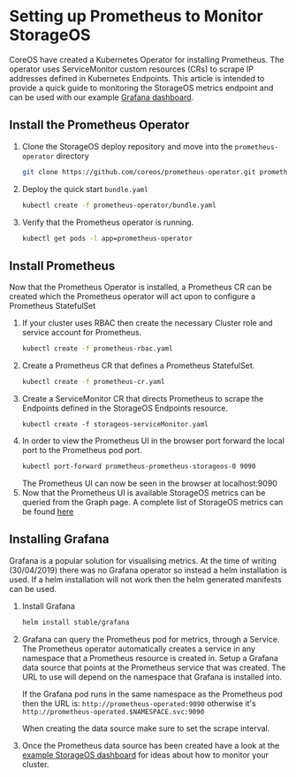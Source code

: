 # Setting up Prometheus to Monitor StorageOS

CoreOS have created a Kubernetes Operator for installing Prometheus. The
operator uses ServiceMonitor custom resources (CRs) to scrape IP addresses
defined in Kubernetes Endpoints. This article is intended to provide a quick
guide to monitoring the StorageOS metrics endpoint and can be used with our
example [Grafana dashboard](https://grafana.com/dashboards/10093).

## Install the Prometheus Operator

1. Clone the StorageOS deploy repository and move into the
   `prometheus-operator` directory
    ```bash
    git clone https://github.com/coreos/prometheus-operator.git prometheus-operator
    ```
1. Deploy the quick start `bundle.yaml`
    ```bash
    kubectl create -f prometheus-operator/bundle.yaml
    ```
1. Verify that the Prometheus operator is running.
   ```bash
   kubectl get pods -l app=prometheus-operator
   ```
## Install Prometheus

Now that the Prometheus Operator is installed, a Prometheus CR can be created
which the Prometheus operator will act upon to configure a Prometheus StatefulSet
1. If your cluster uses RBAC then create the necessary Cluster role and service
   account for Prometheus.
   ```bash
   kubectl create -f prometheus-rbac.yaml
   ```
1. Create a Prometheus CR that defines a Prometheus StatefulSet. 
   ```bash
   kubectl create -f prometheus-cr.yaml
   ```
1. Create a ServiceMonitor CR that directs Prometheus to scrape the Endpoints
   defined in the StorageOS Endpoints resource.
   ```
   kubectl create -f storageos-serviceMonitor.yaml
   ```
1. In order to view the Prometheus UI in the browser port forward the local
   port to the Prometheus pod port.
   ```bash
   kubectl port-forward prometheus-prometheus-storageos-0 9090
   ```
   The Prometheus UI can now be seen in the browser at localhost:9090
1. Now that the Prometheus UI is available StorageOS metrics can be queried
   from the Graph page. A complete list of StorageOS metrics can be found
   [here](/docs/reference/prometheus)

## Installing Grafana

Grafana is a popular solution for visualising metrics. At the time of writing
(30/04/2019) there was no Grafana operator so instead a helm installation is
used. If a helm installation will not work then the helm generated manifests
can be used.

1. Install Grafana
   ```bash
   helm install stable/grafana
   ```
1. Grafana can query the Prometheus pod for metrics, through a Service. The
   Prometheus operator automatically creates a service in any namespace that a
   Prometheus resource is created in. Setup a Grafana data source that points at
   the Prometheus service that was created. The URL to use will depend on the
   namespace that Grafana is installed into.

   If the Grafana pod runs in the same namespace as the
   Prometheus pod then the URL is: `http://prometheus-operated:9090` otherwise it's
   `http://prometheus-operated.$NAMESPACE.svc:9090`

   When creating the data source make sure to set the scrape interval.
1. Once the Prometheus data source has been created have a look at the [example
   StorageOS dashboard](https://grafana.com/dashboards/10093) for ideas about
   how to monitor your cluster.
